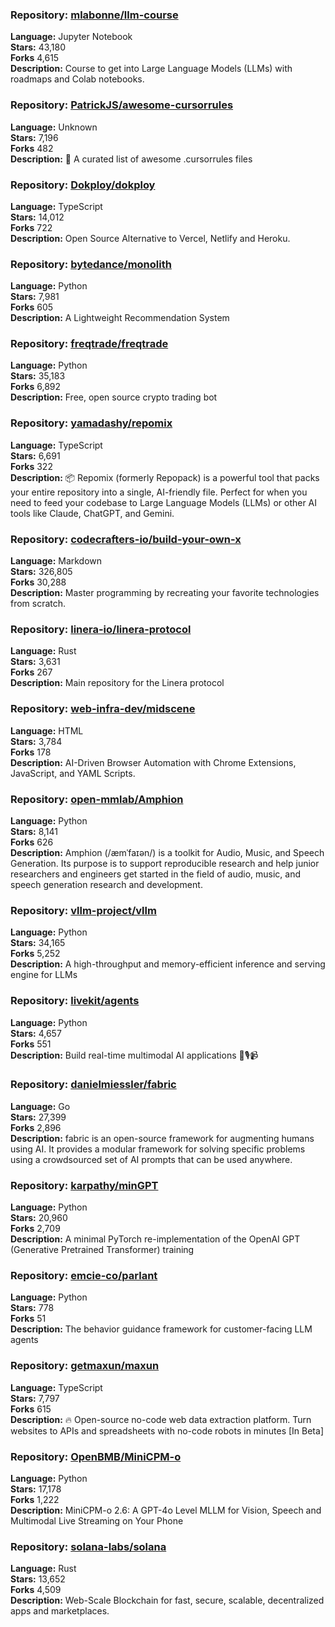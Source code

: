 ### **Repository:** [mlabonne/llm-course](https://github.com/mlabonne/llm-course)  

**Language:** Jupyter Notebook  
**Stars:** 43,180  
**Forks** 4,615  
**Description:** Course to get into Large Language Models (LLMs) with roadmaps and Colab notebooks.  

### **Repository:** [PatrickJS/awesome-cursorrules](https://github.com/PatrickJS/awesome-cursorrules)  

**Language:** Unknown  
**Stars:** 7,196  
**Forks** 482  
**Description:** 📄 A curated list of awesome .cursorrules files  

### **Repository:** [Dokploy/dokploy](https://github.com/Dokploy/dokploy)  

**Language:** TypeScript  
**Stars:** 14,012  
**Forks** 722  
**Description:** Open Source Alternative to Vercel, Netlify and Heroku.  

### **Repository:** [bytedance/monolith](https://github.com/bytedance/monolith)  

**Language:** Python  
**Stars:** 7,981  
**Forks** 605  
**Description:** A Lightweight Recommendation System  

### **Repository:** [freqtrade/freqtrade](https://github.com/freqtrade/freqtrade)  

**Language:** Python  
**Stars:** 35,183  
**Forks** 6,892  
**Description:** Free, open source crypto trading bot  

### **Repository:** [yamadashy/repomix](https://github.com/yamadashy/repomix)  

**Language:** TypeScript  
**Stars:** 6,691  
**Forks** 322  
**Description:** 📦 Repomix (formerly Repopack) is a powerful tool that packs your entire repository into a single, AI-friendly file. Perfect for when you need to feed your codebase to Large Language Models (LLMs) or other AI tools like Claude, ChatGPT, and Gemini.  

### **Repository:** [codecrafters-io/build-your-own-x](https://github.com/codecrafters-io/build-your-own-x)  

**Language:** Markdown  
**Stars:** 326,805  
**Forks** 30,288  
**Description:** Master programming by recreating your favorite technologies from scratch.  

### **Repository:** [linera-io/linera-protocol](https://github.com/linera-io/linera-protocol)  

**Language:** Rust  
**Stars:** 3,631  
**Forks** 267  
**Description:** Main repository for the Linera protocol  

### **Repository:** [web-infra-dev/midscene](https://github.com/web-infra-dev/midscene)  

**Language:** HTML  
**Stars:** 3,784  
**Forks** 178  
**Description:** AI-Driven Browser Automation with Chrome Extensions, JavaScript, and YAML Scripts.  

### **Repository:** [open-mmlab/Amphion](https://github.com/open-mmlab/Amphion)  

**Language:** Python  
**Stars:** 8,141  
**Forks** 626  
**Description:** Amphion (/æmˈfaɪən/) is a toolkit for Audio, Music, and Speech Generation. Its purpose is to support reproducible research and help junior researchers and engineers get started in the field of audio, music, and speech generation research and development.  

### **Repository:** [vllm-project/vllm](https://github.com/vllm-project/vllm)  

**Language:** Python  
**Stars:** 34,165  
**Forks** 5,252  
**Description:** A high-throughput and memory-efficient inference and serving engine for LLMs  

### **Repository:** [livekit/agents](https://github.com/livekit/agents)  

**Language:** Python  
**Stars:** 4,657  
**Forks** 551  
**Description:** Build real-time multimodal AI applications 🤖🎙️📹  

### **Repository:** [danielmiessler/fabric](https://github.com/danielmiessler/fabric)  

**Language:** Go  
**Stars:** 27,399  
**Forks** 2,896  
**Description:** fabric is an open-source framework for augmenting humans using AI. It provides a modular framework for solving specific problems using a crowdsourced set of AI prompts that can be used anywhere.  

### **Repository:** [karpathy/minGPT](https://github.com/karpathy/minGPT)  

**Language:** Python  
**Stars:** 20,960  
**Forks** 2,709  
**Description:** A minimal PyTorch re-implementation of the OpenAI GPT (Generative Pretrained Transformer) training  

### **Repository:** [emcie-co/parlant](https://github.com/emcie-co/parlant)  

**Language:** Python  
**Stars:** 778  
**Forks** 51  
**Description:** The behavior guidance framework for customer-facing LLM agents  

### **Repository:** [getmaxun/maxun](https://github.com/getmaxun/maxun)  

**Language:** TypeScript  
**Stars:** 7,797  
**Forks** 615  
**Description:** 🔥 Open-source no-code web data extraction platform. Turn websites to APIs and spreadsheets with no-code robots in minutes [In Beta]  

### **Repository:** [OpenBMB/MiniCPM-o](https://github.com/OpenBMB/MiniCPM-o)  

**Language:** Python  
**Stars:** 17,178  
**Forks** 1,222  
**Description:** MiniCPM-o 2.6: A GPT-4o Level MLLM for Vision, Speech and Multimodal Live Streaming on Your Phone  

### **Repository:** [solana-labs/solana](https://github.com/solana-labs/solana)  

**Language:** Rust  
**Stars:** 13,652  
**Forks** 4,509  
**Description:** Web-Scale Blockchain for fast, secure, scalable, decentralized apps and marketplaces.  

